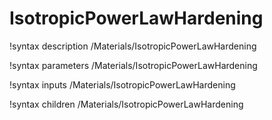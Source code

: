 <!-- MOOSE Documentation Stub: Remove this when content is added. -->

# IsotropicPowerLawHardening

!syntax description /Materials/IsotropicPowerLawHardening

!syntax parameters /Materials/IsotropicPowerLawHardening

!syntax inputs /Materials/IsotropicPowerLawHardening

!syntax children /Materials/IsotropicPowerLawHardening
